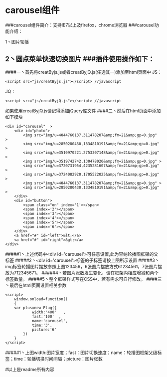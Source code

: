 carousel组件
======
###carousel组件简介：支持IE7以上及firefox，chrome浏览器
###carousel功能介绍：
>
1丶图片轮播
>       
2丶圆点菜单快速切换图片
###插件使用操作如下：
--------
####一丶首先将creatByjs.js或者creatByjQ.js(任选其一)添加至html页面中
JS：
~~~
<script src="js/creatByjs.js"></script> //javascript
~~~
>
JQ： 
~~~
<script src="js/creatByjQ.js"></script> //javascript
~~~
>
如果使用creatByjQ.js请记得添加jQuery库文件
####二丶然后在html页面中添加如下模块
~~~
<div id="carousel"  >
    <div id="photo">
        <img src="img/u=4044760137,311478207&amp;fm=21&amp;gp=0.jpg"  >
        <img src="img/u=2850280430,1334810191&amp;fm=21&amp;gp=0.jpg"  > 
        <img src="img/u=3510970221,2753307148&amp;fm=21&amp;gp=0.jpg" >
        <img src="img/u=3519742742,130478020&amp;fm=21&amp;gp=0.jpg" >
        <img src="img/u=3720731954,4235281607&amp;fm=21&amp;gp=0.jpg" >
        <img src="img/u=3724082920,1705522025&amp;fm=21&amp;gp=0.jpg" >
        <img src="img/u=4044760137,311478207&amp;fm=21&amp;gp=0.jpg" >
        <img src="img/u=2850280430,1334810191&amp;fm=21&amp;gp=0.jpg" > 
    </div>
    <div id="button">
        <span class="on" index='1'></span>
        <span index='2'></span>
        <span index='3'></span>
        <span index='4'></span>
        <span index='5'></span>
        <span index='6'></span>
    </div>
    <a href="#" id="left">&lt;</a>
    <a href="#" id="right">&gt;</a>
</div>
~~~
#####1丶上述代码中\<div id='carousel'>可任意设置,此为容纳轮播图框架的父标签
#####2丶\<div id='carousel'>标签的子标签请按上图所示设置
#####3丶img标签轮播图片摆放参照上图123456，6张图片摆放方式61234561，7张图片摆放为712345671。
#####4丶若图片张数发生变化，请在框架内相应增减<img>和<span>两个标签数量。
#####5丶整个框架样式写在CSS中，若有需求可自行修改。
####三丶最后在html页面设置相关参数
~~~
<script>
	window.onload=function()
	{
	var plus=new Plug({
			width:'400'   , 
			fast:'100'  ,
			name:'carousel',
			time:'3',
			picture:'6'
		})
	}
</script>
~~~
#####1丶上图width:图片宽度；fast：图片切换速度；name：轮播图框架父级标签；time：轮播切换时间间隔；picture：图片张数

#以上是readme所有内容
